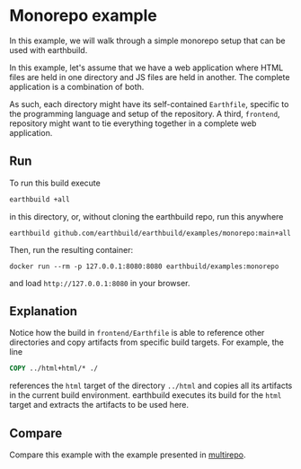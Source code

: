 # Monorepo example

In this example, we will walk through a simple monorepo setup that can be used with earthbuild.

In this example, let's assume that we have a web application where HTML files are held in one directory and JS files are held in another. The complete application is a combination of both.

As such, each directory might have its self-contained `Earthfile`, specific to the programming language and setup of the repository. A third, `frontend`, repository might want to tie everything together in a complete web application.

## Run

To run this build execute

```bash
earthbuild +all
```

in this directory, or, without cloning the earthbuild repo, run this anywhere

```
earthbuild github.com/earthbuild/earthbuild/examples/monorepo:main+all
```

Then, run the resulting container:

```
docker run --rm -p 127.0.0.1:8080:8080 earthbuild/examples:monorepo
```

and load `http://127.0.0.1:8080` in your browser.

## Explanation

Notice how the build in `frontend/Earthfile` is able to reference other directories and copy artifacts from specific build targets. For example, the line

```Dockerfile
COPY ../html+html/* ./
```

references the `html` target of the directory `../html` and copies all its artifacts in the current build environment. earthbuild executes its build for the `html` target and extracts the artifacts to be used here.

## Compare

Compare this example with the example presented in [multirepo](../multirepo).
